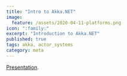 ```yaml
---
title: "Intro to Akka.NET"
image:
  feature: /assets/2020-04-11-platforms.png
icon: ":family:"
excerpt: "Introduction to Akka.NET"
published: true
tags: akka, actor_systems
category: meta
---
```


[Presentation](https://albertogregorio.com/presentation-actor-systems-with-akka-net/#/).